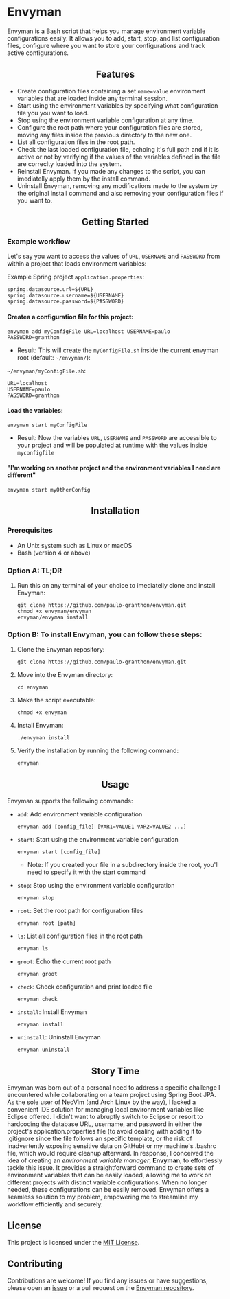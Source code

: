 # Envyman

Envyman is a Bash script that helps you manage environment variable configurations easily. It allows you to add, start, stop, and list configuration files, configure where you want to store your configurations and track active configurations.

<h2 align="center">Features</h2>

- Create configuration files containing a set `name=value` environment variables that are loaded inside any terminal session.
- Start using the environment variables by specifying what configuration file you you want to load.
- Stop using the environment variable configuration at any time.
- Configure the root path where your configuration files are stored, moving any files inside the previous directory to the new one.
- List all configuration files in the root path.
- Check the last loaded configuration file, echoing it's full path and if it is active or not by verifying if the values of the variables defined in the file are correclty loaded into the system.
- Reinstall Envyman. If you made any changes to the script, you can imediatelly apply them by the install command.
- Uninstall Envyman, removing any modifications made to the system by the original install command and also removing your configuration files if you want to.

<h2 align="center">Getting Started</h2>

### Example workflow

Let's say you want to access the values of `URL`, `USERNAME` and `PASSWORD` from within a project that loads environment variables:

Example Spring project `application.properties`:
```properties
spring.datasource.url=${URL}
spring.datasource.username=${USERNAME}
spring.datasource.password=${PASSWORD}
```

#### Createa a configuration file for this project:

```properties
envyman add myConfigFile URL=localhost USERNAME=paulo PASSWORD=granthon
```
- Result: This will create the `myConfigFile.sh` inside the current envyman root (default: `~/envyman/`):

`~/envyman/myConfigFile.sh`:
```properties
URL=localhost
USERNAME=paulo
PASSWORD=granthon
```

#### Load the variables:
```properties
envyman start myConfigFile
```
- Result: Now the variables `URL`, `USERNAME` and `PASSWORD` are accessible to your project and will be populated at runtime with the values inside `myconfigfile`

#### "I'm working on another project and the environment variables I need are different"
```properties
envyman start myOtherConfig
```

<h2 align="center">Installation</h2>

### Prerequisites

- An Unix system such as Linux or macOS
- Bash (version 4 or above)

### Option A: TL;DR

1. Run this on any terminal of your choice to imediatelly clone and install Envyman:

    ```console
    git clone https://github.com/paulo-granthon/envyman.git
    chmod +x envyman/envyman
    envyman/envyman install
    ```

### Option B: To install Envyman, you can follow these steps:

1. Clone the Envyman repository:
    ```console
    git clone https://github.com/paulo-granthon/envyman.git
    ```

2. Move into the Envyman directory:
    ```console
    cd envyman
    ```

3. Make the script executable:
    ```console
    chmod +x envyman
    ```

4. Install Envyman:
    ```console
    ./envyman install
    ```

5. Verify the installation by running the following command:
    ```console
    envyman
    ```

<h2 align="center">Usage</h2>

Envyman supports the following commands:

- `add`: Add environment variable configuration
    ```console
    envyman add [config_file] [VAR1=VALUE1 VAR2=VALUE2 ...]
    ```

- `start`: Start using the environment variable configuration
    ```console
    envyman start [config_file]
    ```
    - Note: If you created your file in a subdirectory inside the root, you'll need to specify it with the start command

- `stop`: Stop using the environment variable configuration
    ```console
    envyman stop
    ```

- `root`: Set the root path for configuration files
    ```console
    envyman root [path]
    ```

- `ls`: List all configuration files in the root path
    ```console
    envyman ls
    ```

- `groot`: Echo the current root path
    ```console
    envyman groot
    ```

- `check`: Check configuration and print loaded file
    ```console
    envyman check
    ```

- `install`: Install Envyman
    ```console
    envyman install
    ```

- `uninstall`: Uninstall Envyman
    ```console
    envyman uninstall
    ```

<h2 align="center">Story Time</h2>

Envyman was born out of a personal need to address a specific challenge I encountered while collaborating on a team project using Spring Boot JPA. As the sole user of NeoVim (and Arch Linux by the way), I lacked a convenient IDE solution for managing local environment variables like Eclipse offered. I didn't want to abruptly switch to Eclipse or resort to hardcoding the database URL, username, and password in either the project's application.properties file (to avoid dealing with adding it to .gitignore since the file follows an specific template, or the risk of inadvertently exposing sensitive data on GitHub) or my machine's .bashrc file, which would require cleanup afterward. In response, I conceived the idea of creating an *environment variable manager*, **Envyman**, to effortlessly tackle this issue. It provides a straightforward command to create sets of environment variables that can be easily loaded, allowing me to work on different projects with distinct variable configurations. When no longer needed, these configurations can be easily removed. Envyman offers a seamless solution to my problem, empowering me to streamline my workflow efficiently and securely.

## License

This project is licensed under the [MIT License](LICENSE).

## Contributing

Contributions are welcome! If you find any issues or have suggestions, please open an [issue](https://github.com/paulo-granthon/envyman/issues/new) or a pull request on the [Envyman repository](https://github.com/paulo-granthon/envyman).


